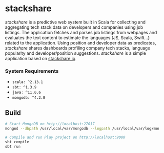 # stackshare

_stackshare_ is a predictive web system built in Scala for collecting and aggregating tech stack data on developers and companies using job listings. The application fetches and parses job listings from webpages and evaluates the text content to estimate the languages (JS, Scala, Swift...) related to the application. Using position and developer data as predicates, _stackshare_ shares dashboards profiling company tech stacks, language popularity and developer/position suggestions. _stackshare_ is a simple application based on [stackshare.io](https://stackshare.io/).

### System Requirements

- `scala: ^2.13.1`
- `sbt: ^1.3.9`
- `java: ^11.0.6`
- `mongodb: ^4.2.0`

## Build

```zsh
# Start MongoDB on http://localhost:27017
mongod --dbpath /usr/local/var/mongodb --logpath /usr/local/var/log/mongodb/mongo.log --fork

# Compile and run Play project on http://localhost:9000
sbt compile
sbt run
```
